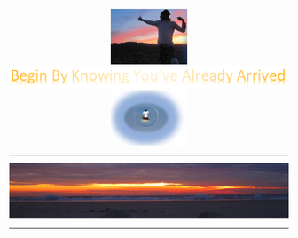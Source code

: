 <p align="center"><img height="100px" src="./images/Virabhadrasana.png"><img src="./images/githead.png"><img height="100px"src="./images/bubbleboy.png"></p>
<hr/>
<p align="center"><img src="./images/sunrise.png"></p>
<hr/>                                          
<!--
**TheJollyLaMa/TheJollyLaMa** is a ✨ _special_ ✨ repository because its `README.md` (this file) appears on your GitHub profile.

Here are some ideas to get you started:

- 🔭 I’m currently working on ...
- 🌱 I’m currently learning ...
- 👯 I’m looking to collaborate on ...
- 🤔 I’m looking for help with ...
- 💬 Ask me about ...
- 📫 How to reach me: ...
- 😄 Pronouns: ...
- ⚡ Fun fact: ...

![congaree](./images/ConPan1.png?raw=true)![congaree](./images/ConPan2.png?raw=true)![congaree](./images/ConPan3.png?raw=true)![congaree](./images/ConPan4.png?raw=true)![congaree](./images/ConPan5.png?raw=true)![congaree](./images/ConPan6.png?raw=true)![congaree](./images/ConPan7.png?raw=true)![congaree](./images/ConPan8.png?raw=true)



-->
